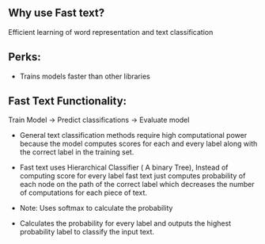 ## Why use Fast text? 
Efficient learning of word representation and text classification

## Perks: 
- Trains models faster than other libraries

## Fast Text Functionality:

 Train Model ->  Predict classifications -> Evaluate model

- General text classification methods require high computational power because the model computes scores for each and every label along with the correct label in the training set.

- Fast text uses Hierarchical Classifier ( A binary Tree), Instead of computing score for every label fast text just computes probability of each node on the path of the correct label which decreases the number of computations for each piece of text.

- Note: Uses softmax to calculate the probability 

- Calculates the probability for every label and outputs the highest probability label to classify the input text.
